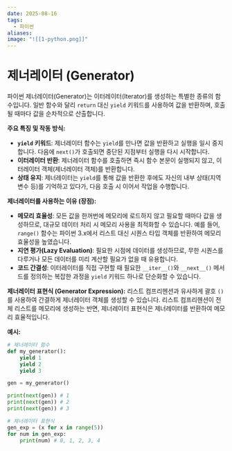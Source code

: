 ```yaml
---
date: 2025-08-16
tags:
  - 파이썬
aliases:
image: "![[1-python.png]]"
---
```


# 제너레이터 (Generator)

파이썬 제너레이터(Generator)는 이터레이터(Iterator)를 생성하는 특별한 종류의 함수입니다. 일반 함수와 달리 `return` 대신 `yield` 키워드를 사용하여 값을 반환하며, 호출될 때마다 값을 순차적으로 산출합니다.

**주요 특징 및 작동 방식:**
*   **`yield` 키워드**: 제너레이터 함수는 `yield`를 만나면 값을 반환하고 실행을 일시 중지합니다. 다음에 `next()`가 호출되면 중단된 지점부터 실행을 다시 시작합니다.
*   **이터레이터 반환**: 제너레이터 함수를 호출하면 즉시 함수 본문이 실행되지 않고, 이터레이터 객체(제너레이터 객체)를 반환합니다.
*   **상태 유지**: 제너레이터는 `yield`를 통해 값을 반환한 후에도 자신의 내부 상태(지역 변수 등)를 기억하고 있다가, 다음 호출 시 이어서 작업을 수행합니다.

**제너레이터를 사용하는 이유 (장점):**
*   **메모리 효율성**: 모든 값을 한꺼번에 메모리에 로드하지 않고 필요할 때마다 값을 생성하므로, 대규모 데이터 처리 시 메모리 사용을 최적화할 수 있습니다. 예를 들어, `range()` 함수는 파이썬 3.x에서 리스트 대신 시퀀스 타입 객체를 반환하여 메모리 효율성을 높였습니다.
*   **지연 평가(Lazy Evaluation)**: 필요한 시점에 데이터를 생성하므로, 무한 시퀀스를 다루거나 모든 데이터를 미리 계산할 필요가 없을 때 유용합니다.
*   **코드 간결성**: 이터레이터를 직접 구현할 때 필요한 `__iter__()`와 `__next__()` 메서드를 정의하는 복잡한 과정을 `yield` 키워드 하나로 단순화할 수 있습니다.

**제너레이터 표현식 (Generator Expression):**
리스트 컴프리헨션과 유사하게 괄호 `()`를 사용하여 간결하게 제너레이터 객체를 생성할 수 있습니다. 리스트 컴프리헨션이 전체 리스트를 메모리에 생성하는 반면, 제너레이터 표현식은 제너레이터를 반환하여 메모리 효율적입니다.

**예시:**

```python
# 제너레이터 함수
def my_generator():
    yield 1
    yield 2
    yield 3

gen = my_generator()

print(next(gen)) # 1
print(next(gen)) # 2
print(next(gen)) # 3

# 제너레이터 표현식
gen_exp = (x for x in range(5))
for num in gen_exp:
    print(num) # 0, 1, 2, 3, 4
```